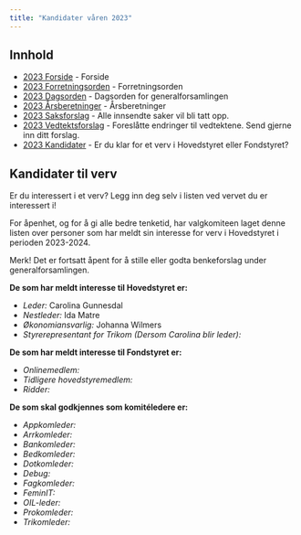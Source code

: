 ```yaml
---
title: "Kandidater våren 2023"
---
```


## Innhold  
* [2023 Forside](/wiki/online/generalforsamlingen/genfors2023v)   - Forside
* [2023 Forretningsorden](/wiki/online/generalforsamlingen/genfors2023v/forretningsorden) - Forretningsorden
* [2023 Dagsorden](/wiki/online/generalforsamlingen/genfors2023v/dagsorden) - Dagsorden for generalforsamlingen
* [2023 Årsberetninger](/wiki/online/generalforsamlingen/genfors2023v/aarsberetninger) - Årsberetninger
* [2023 Saksforslag](/wiki/online/generalforsamlingen/genfors2023v/saksforslag) - Alle innsendte saker vil bli tatt opp.
* [2023 Vedtektsforslag](/wiki/online/generalforsamlingen/genfors2023v/vedtekstforslag) - Foreslåtte endringer til vedtektene. Send gjerne inn ditt forslag.
* [2023 Kandidater](/wiki/online/generalforsamlingen/genfors2023v/valg) - Er du klar for et verv i Hovedstyret eller Fondstyret? 





## Kandidater til verv  
Er du interessert i et verv? Legg inn deg selv i listen ved vervet du er interessert i!

For åpenhet, og for å gi alle bedre tenketid, har valgkomiteen laget denne listen over personer som har meldt sin interesse for verv i Hovedstyret i perioden 2023-2024.

Merk! Det er fortsatt åpent for å stille eller godta benkeforslag under generalforsamlingen.  

**De som har meldt interesse til Hovedstyret er:**

* *Leder:* Carolina Gunnesdal
* *Nestleder:* Ida Matre  
* *Økonomiansvarlig:* Johanna Wilmers
* *Styrerepresentant for Trikom (Dersom Carolina blir leder):*


**De som har meldt interesse til Fondstyret er:**

* *Onlinemedlem:* 
* *Tidligere hovedstyremedlem:* 
* *Ridder:*

**De som skal godkjennes som komitéledere er:**

* *Appkomleder:*  
* *Arrkomleder:*  
* *Bankomleder:*   
* *Bedkomleder:*   
* *Dotkomleder:*  
* *Debug:*  
* *Fagkomleder:*  
* *FeminIT:*  
* *OIL-leder:*  
* *Prokomleder:*  
* *Trikomleder:*